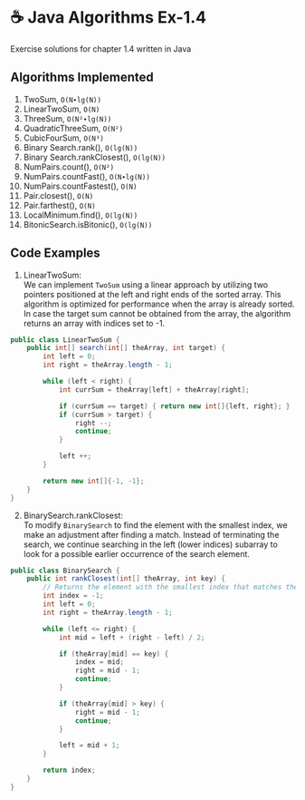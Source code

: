 # ☕ Java Algorithms Ex-1.4
Exercise solutions for chapter 1.4 written in Java

## Algorithms Implemented
1. TwoSum, `O(N∙lg(N))`
2. LinearTwoSum, `O(N)`
3. ThreeSum, `O(N²∙lg(N))`
4. QuadraticThreeSum, `O(N²)`
5. CubicFourSum, `O(N³)`
6. Binary Search.rank(), `O(lg(N))`
7. Binary Search.rankClosest(), `O(lg(N))`
8. NumPairs.count(), `O(N²)`
9. NumPairs.countFast(), `O(N∙lg(N))`
10. NumPairs.countFastest(), `O(N)`
11. Pair.closest(), `O(N)`
12. Pair.farthest(), `O(N)`
13. LocalMinimum.find(), `O(lg(N))`
14. BitonicSearch.isBitonic(), `O(lg(N))`

## Code Examples
1. LinearTwoSum:  
   We can implement `TwoSum` using a linear approach by utilizing two pointers positioned at the left and right ends of the sorted array. This algorithm is optimized for performance when the array is already sorted. In case the target sum cannot be obtained from the array, the algorithm returns an array with indices set to -1.
   
```java
public class LinearTwoSum {
    public int[] search(int[] theArray, int target) {
        int left = 0;
        int right = theArray.length - 1;

        while (left < right) {
            int currSum = theArray[left] + theArray[right];

            if (currSum == target) { return new int[]{left, right}; }
            if (currSum > target) {
                right --;
                continue;
            }

            left ++;
        }

        return new int[]{-1, -1};
    }
}
```

2. BinarySearch.rankClosest:  
   To modify `BinarySearch` to find the element with the smallest index, we make an adjustment after finding a match. Instead of terminating the search, we continue searching in the left (lower indices) subarray to look for a possible earlier occurrence of the search element.
   
```java
public class BinarySearch {
    public int rankClosest(int[] theArray, int key) {
        // Returns the element with the smallest index that matches the key
        int index = -1;
        int left = 0;
        int right = theArray.length - 1;

        while (left <= right) {
            int mid = left + (right - left) / 2;

            if (theArray[mid] == key) {
                index = mid;
                right = mid - 1;
                continue;
            }

            if (theArray[mid] > key) {
                right = mid - 1;
                continue;
            }

            left = mid + 1;
        }

        return index;
    }
}
```
